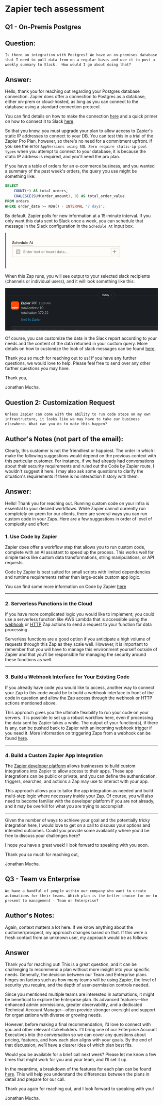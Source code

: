 # Zapier tech assessment

## Q1 - On-Premis Postgres
## Question:
```
Is there an integration with Postgres? We have an on-premises database that I need to pull data from on a regular basis and use it to post a weekly summary to Slack.  How would I go about doing that?
```
## Answer:
Hello, thank you for reaching out regarding your Postgres database connection. Zapier does offer a connection to Postgres as a database, either on-prem or cloud-hosted, as long as you can connect to the database using a standard connection protocol.

You can find details on how to make the connection [here](https://help.zapier.com/hc/en-us/articles/8495937482253-How-to-Get-Started-with-PostgreSQL) and a quick primer on how to connect it to Slack [here](https://zapier.com/apps/postgresql/integrations/slack). 

So that you know, you must upgrade your plan to allow access to Zapier's static IP addresses to connect to your DB. You can test this in a trial of the Zapier Pro Plan, however, so there's no need for a commitment upfront. If you see the error `AppVersions using SQL Zero require static-ip pool types` when you attempt to connect to your database, it is because the static IP address is required, and you'll need the pro plan.

If you have a table of orders for an e-commerce business, and you wanted a summary of the past week's orders, the query you use might be something like:

```SQL
SELECT
    COUNT(*) AS total_orders,
    COALESCE(SUM(order_amount), 0) AS total_order_value
FROM orders
WHERE order_date >= NOW() - INTERVAL '7 days';
```

By default, Zapier polls for new information at a 15-minute interval. If you only want this data sent to Slack once a week, you can schedule that message in the Slack configuration in the `Schedule At` input box.

![schedule_at](https://github.com/jonathanStrange0/zapier_sa_assessment/blob/main/schedule_at.png)

When this Zap runs, you will see output to your selected slack recipients (channels or individual users), and it will look something like this:

![report](https://github.com/jonathanStrange0/zapier_sa_assessment/blob/main/zap_report.png)

Of course, you can customize the data in the Slack report according to your needs and the content of the data returned in your custom query. More details on how to customize the look of slack messages can be found [here](https://help.zapier.com/hc/en-us/articles/8496025607181-Tips-for-formatting-Slack-messages#text-0-0).

Thank you so much for reaching out to us! If you have any further questions, we would love to help. Please feel free to send over any other further questions you may have. 

Thank you,

Jonathan Mucha.

## Question 2:  **Customization Request**
```
Unless Zapier can come with the ability to run code steps on my own infrastructure, it looks like we may have to take our business elsewhere. What can you do to make this happen?
```

## Author's Notes (not part of the email):
Clearly, this customer is not the friendliest or happiest. The order in which I make the following suggestions would depend on the previous context with this particular customer. For instance, if we had already had conversations about their security requirements and ruled out the Code by Zapier route, I wouldn't suggest it here. I may also ask some questions to clarify the situation's requirements if there is no interaction history with them.

## Answer:
Hello! Thank you for reaching out. Running custom code on your infra is essential to your desired workflows. While Zapier cannot currently run completely on-prem for our clients, there are several ways you can run custom code in your Zaps. Here are a few suggestions in order of level of complexity and effort:

### 1. Use Code by Zapier
Zapier does offer a workflow step that allows you to run custom code, complete with an AI assistant to speed up the process. This works well for simple tasks like custom data transformations, string manipulations, or API requests. 

Code by Zapier is best suited for small scripts with limited dependencies and runtime requirements rather than large-scale custom app logic.

You can find some more information on Code by Zapier [here](https://zapier.com/blog/code-by-zapier-guide/)

---
### 2. Serverless Functions in the Cloud
If you have more complicated logic you would like to implement; you could use a serverless function like AWS Lambda that is accessible using the [webhook](https://help.zapier.com/hc/en-us/articles/8496083355661-How-to-get-started-with-Webhooks-by-Zapier) or [HTTP](https://help.zapier.com/hc/en-us/articles/12899607716493-Set-up-an-API-Request-action#h_01JD2EG7QP773YVQ8D371878BJ) Zap actions to send a request to your function for data processing. 

Serverless functions are a good option if you anticipate a high volume of requests through this Zap as they scale well. However, it is important to remember that you will have to manage this environment yourself outside of Zapier and that you'll be responsible for managing the security around these functions as well. 

---
### 3. Build a Webhook Interface for Your Existing Code
If you already have code you would like to access, another way to connect your Zap to this code would be to build a webhook interface in front of the code in question and allow the Zap access through the webhook or HTTP actions mentioned above. 

This approach gives you the ultimate flexibility to run your code on your servers. It is possible to set up a robust workflow here, even if processing the data sent by Zapier takes a while. The output of your function(s), if there is any, can be pushed back to Zapier with an incoming webhook trigger if you need it. More information on triggering Zaps from a webhook can be found [here](https://help.zapier.com/hc/en-us/articles/8496288690317-Trigger-Zaps-from-webhooks). 

---
### 4. Build a Custom Zapier App Integration
The [Zapier developer platform](https://docs.zapier.com/platform/home) allows businesses to build custom integrations into Zapier to allow access to their apps. These app integrations can be public or private, and you can define the authentication, triggers, searches, and actions a Zap may use to interact with your app. 

This approach allows you to tailor the app integration as needed and build multi-step logic where necessary inside your Zap. Of course, you will also need to become familiar with the developer platform if you are not already, and it may be overkill for what you are trying to accomplish.

--- 

Given the number of ways to achieve your goal and the potentially tricky integration here, I would love to get on a call to discuss your options and intended outcomes. Could you provide some availability where you'd be free to discuss your challenges here? 

I hope you have a great week! I look forward to speaking with you soon.

Thank you so much for reaching out,

Jonathan Mucha.

## Q3 - Team vs Enterprise

```
We have a handful of people within our company who want to create automations for their teams. Which plan is the better choice for me to present to management - Team or Enterprise?
```
## Author's Notes:
Again, context matters a lot here. If we know anything about the customer/prospect, my approach changes based on that. If this were a fresh contact from an unknown user, my approach would be as follows:

## Answer
Thank you for reaching out! This is a great question, and it can be challenging to recommend a plan without more insight into your specific needs. Generally, the decision between our Team and Enterprise plans hinges on factors such as how many teams will be using Zapier, the level of security you require, and the depth of user-permission controls needed.

Since you mentioned multiple teams are interested in automations, it might be beneficial to explore the Enterprise plan. Its advanced features—like enhanced admin permissions, greater observability, and a dedicated Technical Account Manager—often provide stronger oversight and support for organizations with diverse or growing needs.

However, before making a final recommendation, I’d love to connect with you and other relevant stakeholders. I’ll bring one of our Enterprise Account Executives into the conversation so we can cover any questions about pricing, features, and how each plan aligns with your goals. By the end of that discussion, we’ll have a clearer idea of which plan best fits.

Would you be available for a brief call next week? Please let me know a few times that might work for you and your team, and I’ll set it up.

In the meantime, a breakdown of the features for each plan can be found [here](https://zapier.com/app/planbuilder/pricing). This will help you understand the differences between the plans in detail and prepare for our call.

Thank you again for reaching out, and I look forward to speaking with you!

Jonathan Mucha.
    
